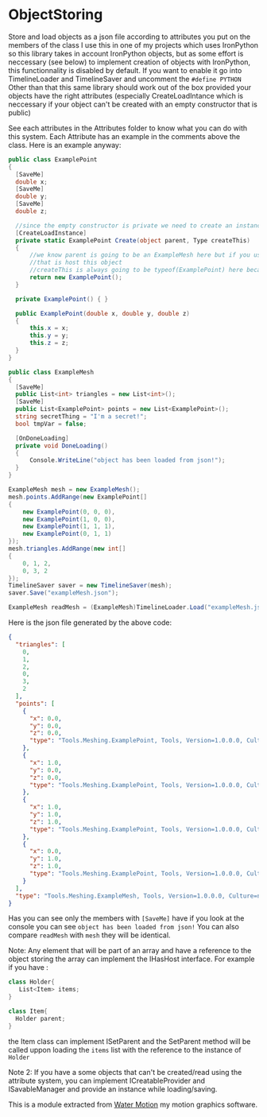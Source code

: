 # ObjectStoring
Store and load objects as a json file according to attributes you put on the members of the class
I use this in one of my projects which uses IronPython so this library takes in account IronPython objects, but as some effort is neccessary (see below) 
to implement creation of objects with IronPython, this functionnality is disabled by default. If you want to enable it go into TimelineLoader and TimelineSaver
and uncomment the `#define PYTHON`
Other than that this same library should work out of the box provided your objects have the right attributes (especially CreateLoadIntance which is neccessary 
if your object can't be created with an empty constructor that is public)

See each attributes in the Attributes folder to know what you can do with this system. Each Attribute has an example in the comments above the class. Here is an example anyway:
```c#
public class ExamplePoint
{
  [SaveMe]
  double x;
  [SaveMe]
  double y;
  [SaveMe]
  double z;

  //since the empty constructor is private we need to create an instance manually
  [CreateLoadInstance]
  private static ExamplePoint Create(object parent, Type createThis)
  {
      //we know parent is going to be an ExampleMesh here but if you use this class in other places it could be any type
      //that is host this object
      //createThis is always going to be typeof(ExamplePoint) here because this class does have child classes
      return new ExamplePoint();
  }

  private ExamplePoint() { }

  public ExamplePoint(double x, double y, double z)
  {
      this.x = x;
      this.y = y;
      this.z = z;
  }
}

public class ExampleMesh
{
  [SaveMe]
  public List<int> triangles = new List<int>();
  [SaveMe]
  public List<ExamplePoint> points = new List<ExamplePoint>();
  string secretThing = "I'm a secret!";
  bool tmpVar = false;

  [OnDoneLoading]
  private void DoneLoading()
  {
      Console.WriteLine("object has been loaded from json!");
  }
} 
```

```c#
ExampleMesh mesh = new ExampleMesh();
mesh.points.AddRange(new ExamplePoint[]
{
    new ExamplePoint(0, 0, 0),
    new ExamplePoint(1, 0, 0),
    new ExamplePoint(1, 1, 1),
    new ExamplePoint(0, 1, 1)
});
mesh.triangles.AddRange(new int[]
{
    0, 1, 2,
    0, 3, 2
});
TimelineSaver saver = new TimelineSaver(mesh);
saver.Save("exampleMesh.json");

ExampleMesh readMesh = (ExampleMesh)TimelineLoader.Load("exampleMesh.json");
```

Here is the json file generated by the above code:

```json
{
  "triangles": [
    0,
    1,
    2,
    0,
    3,
    2
  ],
  "points": [
    {
      "x": 0.0,
      "y": 0.0,
      "z": 0.0,
      "type": "Tools.Meshing.ExamplePoint, Tools, Version=1.0.0.0, Culture=neutral, PublicKeyToken=null"
    },
    {
      "x": 1.0,
      "y": 0.0,
      "z": 0.0,
      "type": "Tools.Meshing.ExamplePoint, Tools, Version=1.0.0.0, Culture=neutral, PublicKeyToken=null"
    },
    {
      "x": 1.0,
      "y": 1.0,
      "z": 1.0,
      "type": "Tools.Meshing.ExamplePoint, Tools, Version=1.0.0.0, Culture=neutral, PublicKeyToken=null"
    },
    {
      "x": 0.0,
      "y": 1.0,
      "z": 1.0,
      "type": "Tools.Meshing.ExamplePoint, Tools, Version=1.0.0.0, Culture=neutral, PublicKeyToken=null"
    }
  ],
  "type": "Tools.Meshing.ExampleMesh, Tools, Version=1.0.0.0, Culture=neutral, PublicKeyToken=null"
}
```

Has you can see only the members with `[SaveMe]` have if you look at the console you can see `object has been loaded from json!`
You can also compare `readMesh` with `mesh` they will be identical.


Note: 
Any element that will be part of an array and have a reference to the object storing the array can implement the IHasHost interface. 
For example if you have :

```c#
class Holder{
   List<Item> items;
}

class Item{
  Holder parent;
}
```

the Item class can implement ISetParent and the SetParent method will be called uppon loading the `items` list with the reference to the instance of `Holder`

Note 2:
If you have a some objects that can't be created/read using the attribute system, 
you can implement ICreatableProvider and ISavableManager and provide an instance
while loading/saving. 


This is a module extracted from [Water Motion](https://plenicorp.com) my motion graphics software.